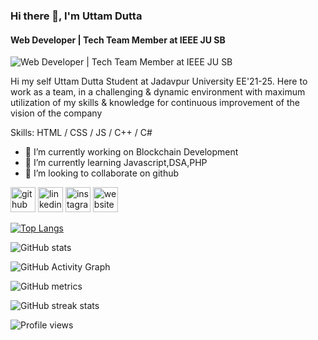 ### Hi there 👋, I'm Uttam Dutta
#### Web Developer | Tech Team Member at IEEE JU SB 
![Web Developer | Tech Team Member at IEEE JU SB ](https://scontent.fccu11-1.fna.fbcdn.net/v/t39.30808-6/291841767_175109144965663_868770503610045879_n.jpg?_nc_cat=106&ccb=1-7&_nc_sid=09cbfe&_nc_ohc=uabk5h7BK90AX8jMNq-&_nc_oc=AQlf1DaYzGIjjO2zvjtg4EuLCYk__YKR9lz5M5KhM77z9RH53USB7oHsKEbtyU4AAr_INhmIKvD8f62iTL0b_VVS&_nc_ht=scontent.fccu11-1.fna&oh=00_AT9MaJtE2vkCM5hM57xS_rlizckYKt1TmfO7ruUJaIvI5g&oe=63495FDE)

Hi my self Uttam Dutta 
Student at Jadavpur University EE'21-25.
Here
to work as a team, in a challenging & dynamic environment with maximum utilization of my skills & knowledge for continuous improvement of the vision of the company

Skills: HTML / CSS / JS / C++ / C#

- 🔭 I’m currently working on Blockchain Development 
- 🌱 I’m currently learning Javascript,DSA,PHP 
- 👯 I’m looking to collaborate on github 


[<img src='https://cdn.jsdelivr.net/npm/simple-icons@3.0.1/icons/github.svg' alt='github' height='40'>](https://github.com/UKD1211)  [<img src='https://cdn.jsdelivr.net/npm/simple-icons@3.0.1/icons/linkedin.svg' alt='linkedin' height='40'>](https://www.linkedin.com/in/uttam-dutta-002110801216ukd/)  [<img src='https://cdn.jsdelivr.net/npm/simple-icons@3.0.1/icons/instagram.svg' alt='instagram' height='40'>](https://www.instagram.com/uttamdutta467/)  [<img src='https://cdn.jsdelivr.net/npm/simple-icons@3.0.1/icons/icloud.svg' alt='website' height='40'>](https://ukd1211.github.io/UTTAM-DUTTA-PORTFOLIO-SITE/)  

[![Top Langs](https://github-readme-stats.vercel.app/api/top-langs/?username=UKD1211)](https://github.com/anuraghazra/github-readme-stats)

![GitHub stats](https://github-readme-stats.vercel.app/api?username=UKD1211&show_icons=true)  

![GitHub Activity Graph](https://activity-graph.herokuapp.com/graph?username=UKD1211)  

![GitHub metrics](https://metrics.lecoq.io/UKD1211)  

![GitHub streak stats](https://github-readme-streak-stats.herokuapp.com/?user=UKD1211)  

![Profile views](https://gpvc.arturio.dev/UKD1211)  

